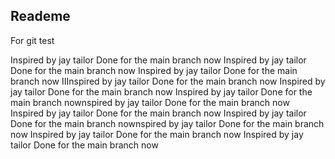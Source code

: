 ## Reademe

For git test

<!-- Done for the new branch ChangesInReadMe -->

Inspired by jay tailor
Done for the main branch now
Inspired by jay tailor
Done for the main branch now
Inspired by jay tailor
Done for the main branch now
IIInspired by jay tailor
Done for the main branch now
Inspired by jay tailor
Done for the main branch now
Inspired by jay tailor
Done for the main branch nownspired by jay tailor
Done for the main branch now
Inspired by jay tailor
Done for the main branch now
Inspired by jay tailor
Done for the main branch nownspired by jay tailor
Done for the main branch now
Inspired by jay tailor
Done for the main branch now
Inspired by jay tailor
Done for the main branch now
